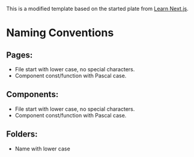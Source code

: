 This is a modified template based on the started plate from [Learn Next.js](https://nextjs.org/learn).

# Naming Conventions
## Pages:
- File start with lower case, no special characters.
- Component const/function with Pascal case.

## Components:
- File start with lower case, no special characters.
- Component const/function with Pascal case.

## Folders:
- Name with lower case